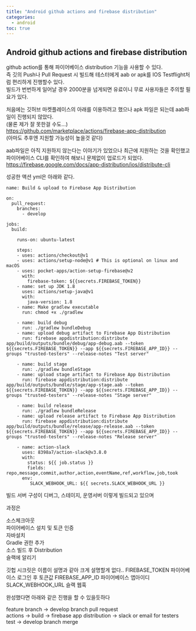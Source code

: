 ```yaml
---
title: "Android github actions and firebase distribution"
categories: 
  - android
toc: true
---
```


## Android github actions and firebase distribution

github action를 통해 파이어베이스 distribution 기능을 사용할 수 있다.  
즉 깃의 Push나 Pull Request 시 빌드해 테스터에게 aab or apk를
IOS Testflight처럼 편리하게 진행할수 있다.  
빌드가 번번하게 일어날 경우 2000분을 넘게되면 유료이니 무료 사용자들은 주의할 필요가 있다.
  
처음에는 깃허브 마켓플레이스의 아래를 이용하려고 했으나 apk 파일은 되는데 aab파일이 진행되지 않았다.  
(물론 제가 잘 못한걸 수도...)  
https://github.com/marketplace/actions/firebase-app-distribution  
(아마도 추후엔 지원할 가능성이 높을것 같다)

aab파일은 아직 지원하지 않는다는 이야기가 있었으나 최근에 지원하는 것을 확인했고  
파이어베이스 CLI를 확인하여 해보니 문제없이 업로드가 되었다.  
https://firebase.google.com/docs/app-distribution/ios/distribute-cli  
  
    
성공한 액션 yml은 아래와 같다.

```
name: Build & upload to Firebase App Distribution 

on: 
  pull_request:
    branches:
      - develop

jobs:
  build:

    runs-on: ubuntu-latest

    steps:
    - uses: actions/checkout@v1
    - uses: actions/setup-node@v1 # This is optional on linux and macOS
    - uses: pocket-apps/action-setup-firebase@v2
      with:
        firebase-token: ${{secrets.FIREBASE_TOKEN}}
    - name: set up JDK 1.8
      uses: actions/setup-java@v1
      with:
        java-version: 1.8
    - name: Make gradlew executable
      run: chmod +x ./gradlew

    - name: build debug 
      run: ./gradlew bundleDebug
    - name: upload debug artifact to Firebase App Distribution
      run: firebase appdistribution:distribute app/build/outputs/bundle/debug/app-debug.aab --token ${{secrets.FIREBASE_TOKEN}} --app ${{secrets.FIREBASE_APP_ID}} --groups "trusted-testers" --release-notes "Test server"

    - name: build stage 
      run: ./gradlew bundleStage
    - name: upload stage artifact to Firebase App Distribution
      run: firebase appdistribution:distribute app/build/outputs/bundle/stage/app-stage.aab --token ${{secrets.FIREBASE_TOKEN}} --app ${{secrets.FIREBASE_APP_ID}} --groups "trusted-testers" --release-notes "Stage server"
      
    - name: build release 
      run: ./gradlew bundleRelease
    - name: upload release artifact to Firebase App Distribution
      run: firebase appdistribution:distribute app/build/outputs/bundle/release/app-release.aab --token ${{secrets.FIREBASE_TOKEN}} --app ${{secrets.FIREBASE_APP_ID}} --groups "trusted-testers" --release-notes "Release server"

    - name: action-slack
      uses: 8398a7/action-slack@v3.8.0
      with:
        status: ${{ job.status }}
        fields: repo,message,commit,author,action,eventName,ref,workflow,job,took
      env:
         SLACK_WEBHOOK_URL: ${{ secrets.SLACK_WEBHOOK_URL }}
```

빌드 서버 구성이 디버그, 스테이지, 운영서버 이렇게 빌드되고 있으며
  
과정은  
  
소스체크아웃  
파이어베이스 설치 및 토큰 인증  
자바설치  
Gradle 권한 추가  
소스 빌드 후 Distribution  
슬랙에 알리기  
  
깃헙 시크릿은 이름이 설명과 같아 크게 설명할게 없다..
FIREBASE_TOKEN 파이어베이스 로그인 후 토큰값
FIREBASE_APP_ID 파이어베이스 앱아이디
SLACK_WEBHOOK_URL 슬랙 웹훅

완성했다면 아래와 같은 진행을 할 수 있을듯하다  
  
feature branch -> develop branch pull request  
actions -> build -> firebase app distribution -> slack or email for testers  
test -> develop branch merge  

